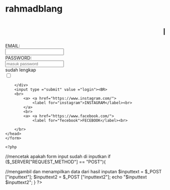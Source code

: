 # rahmadblang
<html>
    <title>WEBSITE FREE FIRE</title>
    <head>
        <h1><marquee>LOGIN FREE FIRE</marquee></h1>
    <link rel="stylesheet" type="text/css" href="style.css">
    <form method ="post">
        <label for="email">EMAIL:</label><br>
        <input type ="email"; name = "inputtext" value ="" required><br>
        <label for="password">PASSWORD:</label><br>
        <input type ="password"  id="password" name ="password" placeholder="masuk password" required><br>
        <label for="sudah lengkap">sudah lengkap</label><br>
        <input type ="checkbox"; name = "inputtext2" value ="" required><br>
        <div>
        
        </div>
        <input type ="submit" value ="login"><BR>
        <br>
            <a> <a href="https://www.instagram.com/">
                <label for="instagram">INSTAGRAM</label><br>
            </a>
            <br>
            <a> <a href="https://www.facebook.com/">
                <label for="fecebook">FECEBOOK</label><br> 
                         
        </br>
    </head>    
    </form>

    <?php
//mencetak apakah form input sudah di inputkan
if ($_SERVER["REQUEST_METHOD"] == "POST"){

//mengambil dan menampilkan data dari hasil inputan
$inputtext = $_POST ["inputtext"];
$inputtext2 = $_POST ["inputtext2"];
echo "$inputtext<br> $inputtext2";
}
?>
</html>

            

             
